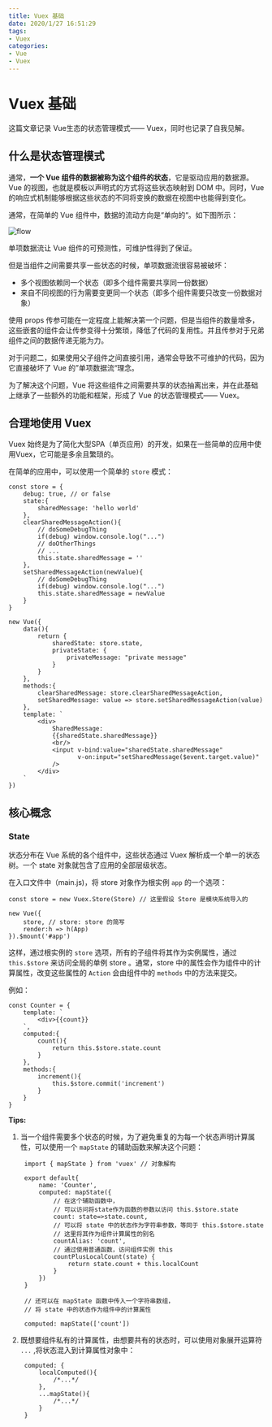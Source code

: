 ```yaml
---
title: Vuex 基础
date: 2020/1/27 16:51:29
tags:
- Vuex
categories:
- Vue
- Vuex
---  
```


# **Vuex 基础**

这篇文章记录 Vue生态的状态管理模式—— Vuex，同时也记录了自我见解。  

## **什么是状态管理模式**  

通常，**一个 Vue 组件的数据被称为这个组件的状态**，它是驱动应用的数据源。Vue 的视图，也就是模板以声明式的方式将这些状态映射到 DOM 中。同时，Vue 的响应式机制能够根据这些状态的不同将变换的数据在视图中也能得到变化。  

通常，在简单的 Vue 组件中，数据的流动方向是“单向的“。如下图所示：  

![flow](img/flow.png)  

单项数据流让 Vue 组件的可预测性，可维护性得到了保证。  

但是当组件之间需要共享一些状态的时候，单项数据流很容易被破坏：  

- 多个视图依赖同一个状态（即多个组件需要共享同一份数据）
- 来自不同视图的行为需要变更同一个状态（即多个组件需要只改变一份数据对象）  

使用 props 传参可能在一定程度上能解决第一个问题，但是当组件的数量增多，这些嵌套的组件会让传参变得十分繁琐，降低了代码的复用性。并且传参对于兄弟组件之间的数据传递无能为力。  

对于问题二，如果使用父子组件之间直接引用，通常会导致不可维护的代码，因为它直接破坏了 Vue 的”单项数据流“理念。  

为了解决这个问题，Vue 将这些组件之间需要共享的状态抽离出来，并在此基础上继承了一些额外的功能和框架，形成了 Vue 的状态管理模式—— Vuex。  

## **合理地使用 Vuex**  

Vuex 始终是为了简化大型SPA（单页应用）的开发，如果在一些简单的应用中使用Vuex，它可能是多余且繁琐的。  

在简单的应用中，可以使用一个简单的 `store` 模式：  

    const store = {
        debug: true, // or false
        state:{
            sharedMessage: 'hello world'
        },
        clearSharedMessageAction(){
            // doSomeDebugThing
            if(debug) window.console.log("...")
            // doOtherThings
            // ...
            this.state.sharedMessage = ''
        },
        setSharedMessageAction(newValue){
            // doSomeDebugThing
            if(debug) window.console.log("...")
            this.state.sharedMessage = newValue
        }
    }

    new Vue({
        data(){
            return {
                sharedState: store.state,
                privateState: {
                    privateMessage: "private message"
                }
            }
        },
        methods:{
            clearSharedMessage: store.clearSharedMessageAction,
            setSharedMessage: value => store.setSharedMessageAction(value)
        },
        template: `
            <div>
                SharedMessage:
                {{sharedState.sharedMessage}}
                <br/>
                <input v-bind:value="sharedState.sharedMessage"
                       v-on:input="setSharedMessage($event.target.value)"
                />
            </div>
        `
    })

## **核心概念**  

### **State**

状态分布在 Vue 系统的各个组件中，这些状态通过 Vuex 解析成一个单一的状态树。一个 state 对象就包含了应用的全部层级状态。 

在入口文件中（main.js)，将 store 对象作为根实例 `app` 的一个选项：  

    const store = new Vuex.Store(Store) // 这里假设 Store 是模块系统导入的  

    new Vue({
        store, // store: store 的简写
        render:h => h(App)
    }).$mount('#app')  

这样，通过根实例的 `store` 选项，所有的子组件将其作为实例属性，通过 `this.$store` 来访问全局的单例 store 。通常，store 中的属性会作为组件中的计算属性，改变这些属性的 `Action` 会由组件中的 `methods` 中的方法来提交。

例如：  

    const Counter = {
        template: `
            <div>{{count}}
        `,
        computed:{
            count(){
                return this.$store.state.count
            }
        },
        methods:{
            increment(){
                this.$store.commit('increment')
            }
        }
    }

**Tips:**  

1. 当一个组件需要多个状态的时候，为了避免重复的为每一个状态声明计算属性，可以使用一个 `mapState` 的辅助函数来解决这个问题：  

        import { mapState } from 'vuex' // 对象解构

        export default{
            name: 'Counter',
            computed: mapState({
                // 在这个辅助函数中，
                // 可以访问将state作为函数的参数以访问 this.$store.state
                count: state=>state.count,
                // 可以将 state 中的状态作为字符串参数，等同于 this.$store.state
                // 这里将其作为组件计算属性的别名
                countAlias: 'count',
                // 通过使用普通函数，访问组件实例 this
                countPlusLocalCount(state) {
                    return state.count + this.localCount
                }
            })
        }  

        // 还可以在 mapState 函数中传入一个字符串数组，
        // 将 state 中的状态作为组件中的计算属性

        computed: mapState(['count'])

2. 既想要组件私有的计算属性，由想要共有的状态时，可以使用对象展开运算符 `...` ,将状态混入到计算属性对象中：  

        computed: {
            localComputed(){
                /*...*/
            },
            ...mapState(){
                /*...*/
            }
        }
    


